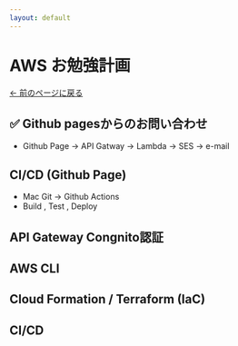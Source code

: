```yaml
---
layout: default
---
```


# AWS お勉強計画

[← 前のページに戻る](/index.html)

## ✅ Github pagesからのお問い合わせ

- Github Page -> API Gatway -> Lambda -> SES -> e-mail

## CI/CD (Github Page)

- Mac Git -> Github Actions
- Build , Test , Deploy

## API Gateway Congnito認証

## AWS CLI

## Cloud Formation / Terraform (IaC)

## CI/CD
